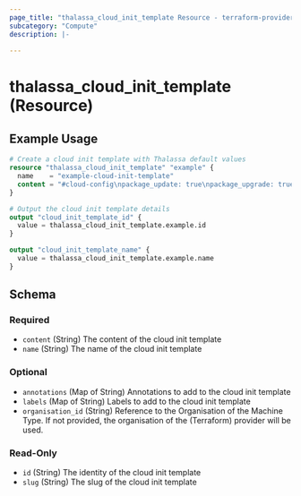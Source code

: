 ```yaml
---
page_title: "thalassa_cloud_init_template Resource - terraform-provider-thalassa"
subcategory: "Compute"
description: |-
  
---
```


# thalassa_cloud_init_template (Resource)



## Example Usage

```terraform
# Create a cloud init template with Thalassa default values
resource "thalassa_cloud_init_template" "example" {
  name    = "example-cloud-init-template"
  content = "#cloud-config\npackage_update: true\npackage_upgrade: true\npackages:\n  - nginx\n  - curl"
}

# Output the cloud init template details
output "cloud_init_template_id" {
  value = thalassa_cloud_init_template.example.id
}

output "cloud_init_template_name" {
  value = thalassa_cloud_init_template.example.name
}
```
<!-- schema generated by tfplugindocs -->
## Schema

### Required

- `content` (String) The content of the cloud init template
- `name` (String) The name of the cloud init template

### Optional

- `annotations` (Map of String) Annotations to add to the cloud init template
- `labels` (Map of String) Labels to add to the cloud init template
- `organisation_id` (String) Reference to the Organisation of the Machine Type. If not provided, the organisation of the (Terraform) provider will be used.

### Read-Only

- `id` (String) The identity of the cloud init template
- `slug` (String) The slug of the cloud init template

 